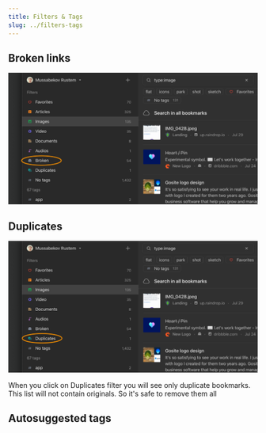 ```yaml
---
title: Filters & Tags
slug: ../filters-tags
---
```


## Broken links
![](broken.png)

## Duplicates

![](duplicates.png)

When you click on Duplicates filter you will see only duplicate bookmarks. This list will not contain originals. So it's safe to remove them all

## Autosuggested tags